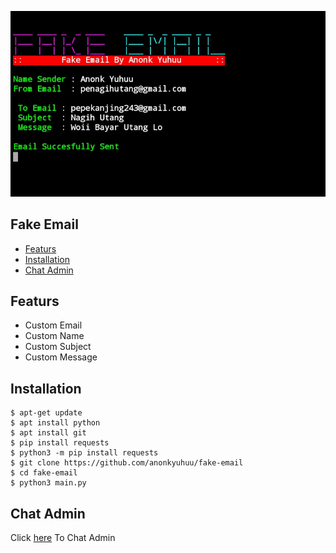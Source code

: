 ![SKRINSUT](ss.jpg)
## Fake Email
* [Featurs](#featurs)
* [Installation](#installation)
* [Chat Admin](#chat-admin)

## Featurs
* Custom Email
* Custom Name
* Custom Subject
* Custom Message
## Installation
```
$ apt-get update
$ apt install python
$ apt install git
$ pip install requests
$ python3 -m pip install requests
$ git clone https://github.com/anonkyuhuu/fake-email
$ cd fake-email
$ python3 main.py
```

## Chat Admin
Click [here](https://wa.me/62895611982226) To Chat Admin
